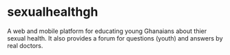 sexualhealthgh
==============

A web and mobile platform for educating young Ghanaians about thier sexual health. It also provides a forum for questions (youth) and answers by real doctors.
